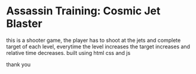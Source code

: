 # Assassin Training: Cosmic Jet Blaster

this is a shooter game, the player has to shoot at the jets and complete target of each level,
everytime the level increases the target increases and relative time decreases.
built using html css and js

thank you
